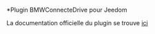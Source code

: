 *Plugin BMWConnecteDrive pour Jeedom

La documentation officielle du plugin se trouve [ici](https://flabadens.github.io/BMWConnectedDrive/fr_FR/)
